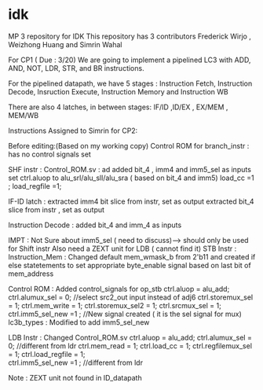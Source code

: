 # idk
MP 3 repository for IDK
This repository has 3 contributors Frederick Wirjo , Weizhong Huang and Simrin Wahal

For CP1 ( Due : 3/20) We are going to implement a pipelined LC3 with ADD, AND, NOT, LDR, STR, and BR instructions.

For the pipelined datapath, we have 5 stages : Instruction Fetch, Instruction Decode, Insruction Execute, Instruction Memory and Instruction WB

There are also 4 latches, in between stages: IF/ID ,ID/EX , EX/MEM , MEM/WB

Instructions Assigned to Simrin for CP2:

Before editing:(Based on my working copy)
Control ROM for branch_instr : has no control signals set

SHF instr :
Control_ROM.sv : ad
added bit_4 , imm4 and imm5_sel as inputs
set ctrl.aluop to alu_srl/alu_sll/alu_sra ( based on bit_4 and imm5)
load_cc =1 ;
load_regfile =1;


IF-ID latch : 
extracted imm4 bit slice from instr, set as output 
extracted bit_4 slice from instr , set as output 

Instruction Decode : added bit_4 and imm_4 as inputs 


IMPT : Not Sure about imm5_sel ( need to discuss)--> should only be used for Shift instr
Also need a ZEXT unit for LDB ( cannot find it)
STB Instr :
Instruction_Mem : 
Changed default mem_wmask_b from 2'b11  and created if else statetements to set appropriate byte_enable signal based on last bit of mem_address

Control ROM :
Added control_signals for op_stb 
ctrl.aluop = alu_add; 
			ctrl.alumux_sel = 0; //select src2_out input instead of adj6 
			ctrl.storemux_sel = 1; 
			ctrl.mem_write = 1; 
			ctrl.storemux_sel2 = 1; 
			ctrl.srcmux_sel = 1; 
			ctrl.imm5_sel_new =1 ; //New signal created ( it is the sel signal for mux)
lc3b_types : Modified to add imm5_sel_new 

LDB Instr : 
Changed Control_ROM.sv 
                        ctrl.aluop = alu_add; 
			ctrl.alumux_sel = 0;  //different from ldr
			ctrl.mem_read = 1; 
			ctrl.load_cc = 1; 
			ctrl.regfilemux_sel = 1; 
			ctrl.load_regfile = 1;  
			ctrl.imm5_sel_new =1 ; //different from ldr


Note : ZEXT unit not found in ID_datapath 




